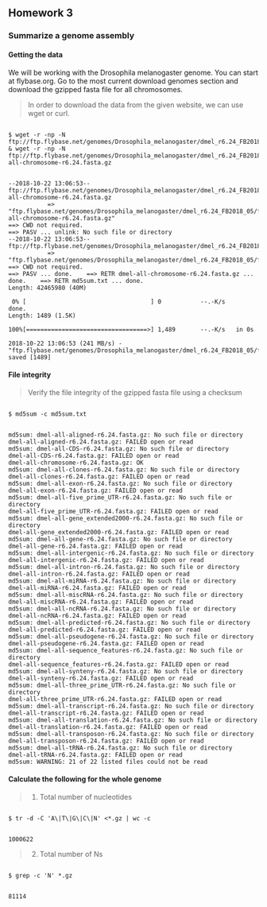 ## Homework 3  
### Summarize a genome assembly
#### Getting the data
We will be working with the Drosophila melanogaster genome. You can start at flybase.org. Go to the most current download genomes section and download the gzipped fasta file for all chromosomes.
>In order to download the data from the given website, we can use wget or curl. 
<pre><code>
$ wget -r -np -N ftp://ftp.flybase.net/genomes/Drosophila_melanogaster/dmel_r6.24_FB2018_05/fasta/md5sum.txt & wget -r -np -N ftp://ftp.flybase.net/genomes/Drosophila_melanogaster/dmel_r6.24_FB2018_05/fasta/dmel-all-chromosome-r6.24.fasta.gz
</code></pre> 
<pre><code>
--2018-10-22 13:06:53--  ftp://ftp.flybase.net/genomes/Drosophila_melanogaster/dmel_r6.24_FB2018_05/fasta/dmel-all-chromosome-r6.24.fasta.gz
           => "ftp.flybase.net/genomes/Drosophila_melanogaster/dmel_r6.24_FB2018_05/fasta/dmel-all-chromosome-r6.24.fasta.gz"
==> CWD not required.
==> PASV ... unlink: No such file or directory
--2018-10-22 13:06:53--  ftp://ftp.flybase.net/genomes/Drosophila_melanogaster/dmel_r6.24_FB2018_05/fasta/md5sum.txt
           => "ftp.flybase.net/genomes/Drosophila_melanogaster/dmel_r6.24_FB2018_05/fasta/md5sum.txt"
==> CWD not required.
==> PASV ... done.    ==> RETR dmel-all-chromosome-r6.24.fasta.gz ... done.    ==> RETR md5sum.txt ... done.
Length: 42465980 (40M)

 0% [                                   ] 0           --.-K/s              done.
Length: 1489 (1.5K)

100%[==================================>] 1,489       --.-K/s   in 0s      

2018-10-22 13:06:53 (241 MB/s) - "ftp.flybase.net/genomes/Drosophila_melanogaster/dmel_r6.24_FB2018_05/fasta/md5sum.txt" saved [1489]
</code></pre>
#### File integrity
> Verify the file integrity of the gzipped fasta file using a checksum
<pre><code>
$ md5sum -c md5sum.txt
</code></pre>
<pre><code>
md5sum: dmel-all-aligned-r6.24.fasta.gz: No such file or directory
dmel-all-aligned-r6.24.fasta.gz: FAILED open or read
md5sum: dmel-all-CDS-r6.24.fasta.gz: No such file or directory
dmel-all-CDS-r6.24.fasta.gz: FAILED open or read
dmel-all-chromosome-r6.24.fasta.gz: OK
md5sum: dmel-all-clones-r6.24.fasta.gz: No such file or directory
dmel-all-clones-r6.24.fasta.gz: FAILED open or read
md5sum: dmel-all-exon-r6.24.fasta.gz: No such file or directory
dmel-all-exon-r6.24.fasta.gz: FAILED open or read
md5sum: dmel-all-five_prime_UTR-r6.24.fasta.gz: No such file or directory
dmel-all-five_prime_UTR-r6.24.fasta.gz: FAILED open or read
md5sum: dmel-all-gene_extended2000-r6.24.fasta.gz: No such file or directory
dmel-all-gene_extended2000-r6.24.fasta.gz: FAILED open or read
md5sum: dmel-all-gene-r6.24.fasta.gz: No such file or directory
dmel-all-gene-r6.24.fasta.gz: FAILED open or read
md5sum: dmel-all-intergenic-r6.24.fasta.gz: No such file or directory
dmel-all-intergenic-r6.24.fasta.gz: FAILED open or read
md5sum: dmel-all-intron-r6.24.fasta.gz: No such file or directory
dmel-all-intron-r6.24.fasta.gz: FAILED open or read
md5sum: dmel-all-miRNA-r6.24.fasta.gz: No such file or directory
dmel-all-miRNA-r6.24.fasta.gz: FAILED open or read
md5sum: dmel-all-miscRNA-r6.24.fasta.gz: No such file or directory
dmel-all-miscRNA-r6.24.fasta.gz: FAILED open or read
md5sum: dmel-all-ncRNA-r6.24.fasta.gz: No such file or directory
dmel-all-ncRNA-r6.24.fasta.gz: FAILED open or read
md5sum: dmel-all-predicted-r6.24.fasta.gz: No such file or directory
dmel-all-predicted-r6.24.fasta.gz: FAILED open or read
md5sum: dmel-all-pseudogene-r6.24.fasta.gz: No such file or directory
dmel-all-pseudogene-r6.24.fasta.gz: FAILED open or read
md5sum: dmel-all-sequence_features-r6.24.fasta.gz: No such file or directory
dmel-all-sequence_features-r6.24.fasta.gz: FAILED open or read
md5sum: dmel-all-synteny-r6.24.fasta.gz: No such file or directory
dmel-all-synteny-r6.24.fasta.gz: FAILED open or read
md5sum: dmel-all-three_prime_UTR-r6.24.fasta.gz: No such file or directory
dmel-all-three_prime_UTR-r6.24.fasta.gz: FAILED open or read
md5sum: dmel-all-transcript-r6.24.fasta.gz: No such file or directory
dmel-all-transcript-r6.24.fasta.gz: FAILED open or read
md5sum: dmel-all-translation-r6.24.fasta.gz: No such file or directory
dmel-all-translation-r6.24.fasta.gz: FAILED open or read
md5sum: dmel-all-transposon-r6.24.fasta.gz: No such file or directory
dmel-all-transposon-r6.24.fasta.gz: FAILED open or read
md5sum: dmel-all-tRNA-r6.24.fasta.gz: No such file or directory
dmel-all-tRNA-r6.24.fasta.gz: FAILED open or read
md5sum: WARNING: 21 of 22 listed files could not be read
</code></pre>

#### Calculate the following for the whole genome
> 1. Total number of nucleotides
<pre><code>
$ tr -d -C 'A\|T\|G\|C\|N' <*.gz | wc -c
</code></pre> 
<pre><code>
1000622
</code></pre> 
> 2. Total number of Ns
<pre><code>
$ grep -c 'N' *.gz
</code></pre> 
<pre><code>
81114
</code></pre> 
